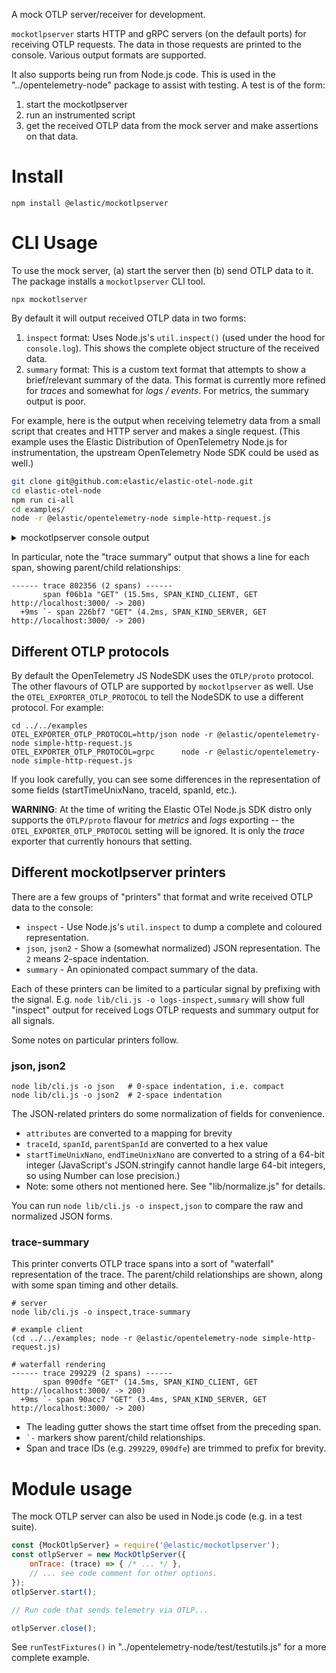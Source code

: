 A mock OTLP server/receiver for development.

`mockotlpserver` starts HTTP and gRPC servers (on the default ports) for
receiving OTLP requests. The data in those requests are printed to the
console. Various output formats are supported.

It also supports being run from Node.js code. This is used in the
"../opentelemetry-node" package to assist with testing. A test is of the form:

1. start the mockotlpserver
2. run an instrumented script
3. get the received OTLP data from the mock server and make assertions on that data.


# Install

```
npm install @elastic/mockotlpserver
```

# CLI Usage

To use the mock server, (a) start the server then (b) send OTLP data to it.
The package installs a `mockotlpserver` CLI tool.

```
npx mockotlserver
```

By default it will output received OTLP data in two forms:

1. `inspect` format: Uses Node.js's `util.inspect()` (used under the hood for
   `console.log`). This shows the complete object structure of the received
   data.
2. `summary` format: This is a custom text format that attempts to show a
   brief/relevant summary of the data. This format is currently more refined
   for *traces* and somewhat for *logs / events*. For metrics, the summary
   output is poor.

For example, here is the output when receiving telemetry data from a small
script that creates and HTTP server and makes a single request.
(This example uses the Elastic Distribution of OpenTelemetry Node.js for
instrumentation, the upstream OpenTelemetry Node SDK could be used as well.)

```bash
git clone git@github.com:elastic/elastic-otel-node.git
cd elastic-otel-node
npm run ci-all
cd examples/
node -r @elastic/opentelemetry-node simple-http-request.js
```

<details>
<summary>mockotlpserver console output</summary>

```
% node lib/cli.js
{"name":"mockotlpserver","level":30,"msg":"OTLP/HTTP listening at http://[::1]:4318/","time":"2024-01-11T22:18:49.017Z"}
{"name":"mockotlpserver","level":30,"msg":"OTLP/HTTP listening at http://localhost:4317/","time":"2024-01-11T22:18:49.025Z"}
{"name":"mockotlpserver","level":30,"msg":"UI listening at http://[::1]:8080/","time":"2024-01-11T22:18:49.026Z"}
ExportTraceServiceRequest {
  resourceSpans: [
    ResourceSpans {
      scopeSpans: [
        ScopeSpans {
          spans: [
            Span {
              attributes: [
                KeyValue { key: 'http.url', value: AnyValue { stringValue: 'http://localhost:3000/' } },
                KeyValue { key: 'http.host', value: AnyValue { stringValue: 'localhost:3000' } },
                KeyValue { key: 'net.host.name', value: AnyValue { stringValue: 'localhost' } },
                KeyValue { key: 'http.method', value: AnyValue { stringValue: 'GET' } },
                KeyValue { key: 'http.scheme', value: AnyValue { stringValue: 'http' } },
                KeyValue { key: 'http.target', value: AnyValue { stringValue: '/' } },
                KeyValue { key: 'http.flavor', value: AnyValue { stringValue: '1.1' } },
                KeyValue { key: 'net.transport', value: AnyValue { stringValue: 'ip_tcp' } },
                KeyValue { key: 'net.host.ip', value: AnyValue { stringValue: '::1' } },
                KeyValue { key: 'net.host.port', value: AnyValue { intValue: Long { low: 3000, high: 0, unsigned: false } } },
                KeyValue { key: 'net.peer.ip', value: AnyValue { stringValue: '::1' } },
                KeyValue { key: 'net.peer.port', value: AnyValue { intValue: Long { low: 61855, high: 0, unsigned: false } } },
                KeyValue { key: 'http.status_code', value: AnyValue { intValue: Long { low: 200, high: 0, unsigned: false } } },
                KeyValue { key: 'http.status_text', value: AnyValue { stringValue: 'OK' } }
              ],
              events: [],
              links: [],
              traceId: Buffer(16) [Uint8Array] [
                128,  35,  86,  43, 203,
                245, 130,  92,  63, 188,
                 74, 232, 155, 123, 212,
                222
              ],
              spanId: Buffer(8) [Uint8Array] [
                 34, 107, 247,  13,
                140, 202, 136, 107
              ],
              parentSpanId: Buffer(8) [Uint8Array] [
                240, 107,  26, 226,
                101, 131, 149,  15
              ],
              name: 'GET',
              kind: 2,
              startTimeUnixNano: Long { low: 448057536, high: 396978934, unsigned: true },
              endTimeUnixNano: Long { low: 452218144, high: 396978934, unsigned: true },
              droppedAttributesCount: 0,
              droppedEventsCount: 0,
              droppedLinksCount: 0,
              status: Status { code: 0 }
            },
            Span {
              attributes: [
                KeyValue { key: 'http.url', value: AnyValue { stringValue: 'http://localhost:3000/' } },
                KeyValue { key: 'http.method', value: AnyValue { stringValue: 'GET' } },
                KeyValue { key: 'http.target', value: AnyValue { stringValue: '/' } },
                KeyValue { key: 'net.peer.name', value: AnyValue { stringValue: 'localhost' } },
                KeyValue { key: 'http.host', value: AnyValue { stringValue: 'localhost:3000' } },
                KeyValue { key: 'net.peer.ip', value: AnyValue { stringValue: '::1' } },
                KeyValue { key: 'net.peer.port', value: AnyValue { intValue: Long { low: 3000, high: 0, unsigned: false } } },
                KeyValue { key: 'http.response_content_length_uncompressed', value: AnyValue { intValue: Long { low: 4, high: 0, unsigned: false } } },
                KeyValue { key: 'http.status_code', value: AnyValue { intValue: Long { low: 200, high: 0, unsigned: false } } },
                KeyValue { key: 'http.status_text', value: AnyValue { stringValue: 'OK' } },
                KeyValue { key: 'http.flavor', value: AnyValue { stringValue: '1.1' } },
                KeyValue { key: 'net.transport', value: AnyValue { stringValue: 'ip_tcp' } }
              ],
              events: [],
              links: [],
              traceId: Buffer(16) [Uint8Array] [
                128,  35,  86,  43, 203,
                245, 130,  92,  63, 188,
                 74, 232, 155, 123, 212,
                222
              ],
              spanId: Buffer(8) [Uint8Array] [
                240, 107,  26, 226,
                101, 131, 149,  15
              ],
              name: 'GET',
              kind: 3,
              startTimeUnixNano: Long { low: 439057536, high: 396978934, unsigned: true },
              endTimeUnixNano: Long { low: 454517668, high: 396978934, unsigned: true },
              droppedAttributesCount: 0,
              droppedEventsCount: 0,
              droppedLinksCount: 0,
              status: Status { code: 0 }
            }
          ],
          scope: InstrumentationScope { attributes: [], name: '@opentelemetry/instrumentation-http', version: '0.45.1' }
        }
      ],
      resource: Resource {
        attributes: [
          KeyValue { key: 'service.name', value: AnyValue { stringValue: 'unknown-node-service' } },
          KeyValue { key: 'telemetry.sdk.language', value: AnyValue { stringValue: 'nodejs' } },
          KeyValue { key: 'telemetry.sdk.name', value: AnyValue { stringValue: 'opentelemetry' } },
          KeyValue { key: 'telemetry.sdk.version', value: AnyValue { stringValue: '1.18.1' } },
          KeyValue { key: 'process.pid', value: AnyValue { intValue: Long { low: 82408, high: 0, unsigned: false } } },
          KeyValue { key: 'process.executable.name', value: AnyValue { stringValue: 'node' } },
          KeyValue { key: 'process.executable.path', value: AnyValue { stringValue: '/Users/trentm/.nvm/versions/node/v18.18.2/bin/node' } },
          KeyValue {
            key: 'process.command_args',
            value: AnyValue {
              arrayValue: ArrayValue {
                values: [
                  AnyValue { stringValue: '/Users/trentm/.nvm/versions/node/v18.18.2/bin/node' },
                  AnyValue { stringValue: '-r' },
                  AnyValue { stringValue: '@elastic/opentelemetry-node' },
                  AnyValue { stringValue: '/Users/trentm/el/elastic-otel-node/examples/simple-http-request.js' }
                ]
              }
            }
          },
          KeyValue { key: 'process.runtime.version', value: AnyValue { stringValue: '18.18.2' } },
          KeyValue { key: 'process.runtime.name', value: AnyValue { stringValue: 'nodejs' } },
          KeyValue { key: 'process.runtime.description', value: AnyValue { stringValue: 'Node.js' } },
          KeyValue { key: 'process.command', value: AnyValue { stringValue: '/Users/trentm/el/elastic-otel-node/examples/simple-http-request.js' } },
          KeyValue { key: 'process.owner', value: AnyValue { stringValue: 'trentm' } },
          KeyValue { key: 'host.name', value: AnyValue { stringValue: 'pink.local' } },
          KeyValue { key: 'host.arch', value: AnyValue { stringValue: 'amd64' } },
          KeyValue { key: 'host.id', value: AnyValue { stringValue: 'DF529BD4-274A-53F1-A84E-7F85AFD59258' } }
        ],
        droppedAttributesCount: 0
      }
    }
  ]
}
------ trace 802356 (2 spans) ------
       span f06b1a "GET" (15.5ms, SPAN_KIND_CLIENT, GET http://localhost:3000/ -> 200)
  +9ms `- span 226bf7 "GET" (4.2ms, SPAN_KIND_SERVER, GET http://localhost:3000/ -> 200)
```

</details>

In particular, note the "trace summary" output that shows a line for each span, showing parent/child relationships:

```
------ trace 802356 (2 spans) ------
       span f06b1a "GET" (15.5ms, SPAN_KIND_CLIENT, GET http://localhost:3000/ -> 200)
  +9ms `- span 226bf7 "GET" (4.2ms, SPAN_KIND_SERVER, GET http://localhost:3000/ -> 200)
```


## Different OTLP protocols

By default the OpenTelemetry JS NodeSDK uses the `OTLP/proto` protocol. The
other flavours of OTLP are supported by `mockotlpserver` as well. Use the
`OTEL_EXPORTER_OTLP_PROTOCOL` to tell the NodeSDK to use a different protocol.
For example:

```
cd ../../examples
OTEL_EXPORTER_OTLP_PROTOCOL=http/json node -r @elastic/opentelemetry-node simple-http-request.js
OTEL_EXPORTER_OTLP_PROTOCOL=grpc      node -r @elastic/opentelemetry-node simple-http-request.js
```

If you look carefully, you can see some differences in the representation of some fields
(startTimeUnixNano, traceId, spanId, etc.).

**WARNING**: At the time of writing the Elastic OTel Node.js SDK distro only
supports the `OTLP/proto` flavour for *metrics* and *logs* exporting -- the
`OTEL_EXPORTER_OTLP_PROTOCOL` setting will be ignored. It is only the *trace*
exporter that currently honours that setting.

<!--
Try all the protocols:
    for flav in http/proto http/json grpc; do OTEL_EXPORTER_OTLP_PROTOCOL=$flav node -r @elastic/opentelemetry-node simple-http-request.js; done
-->


## Different mockotlpserver printers

There are a few groups of "printers" that format and write received OTLP data
to the console:
- `inspect` - Use Node.js's `util.inspect` to dump a complete and coloured representation.
- `json`, `json2` - Show a (somewhat normalized) JSON representation. The `2` means 2-space indentation.
- `summary` - An opinionated compact summary of the data.

Each of these printers can be limited to a particular signal by prefixing with
the signal. E.g. `node lib/cli.js -o logs-inspect,summary` will show full
"inspect" output for received Logs OTLP requests and summary output for all
signals.

Some notes on particular printers follow.

### json, json2

```
node lib/cli.js -o json   # 0-space indentation, i.e. compact
node lib/cli.js -o json2  # 2-space indentation
```

The JSON-related printers do some normalization of fields for convenience.

- `attributes` are converted to a mapping for brevity
- `traceId`, `spanId`, `parentSpanId` are converted to a hex value
- `startTimeUnixNano`, `endTimeUnixNano` are converted to a string of a 64-bit integer
  (JavaScript's JSON.stringify cannot handle large 64-bit integers, so using
  Number can lose precision.)
- Note: some others not mentioned here. See "lib/normalize.js" for details.

You can run `node lib/cli.js -o inspect,json` to compare the raw and normalized
JSON forms.

### trace-summary

This printer converts OTLP trace spans into a sort of "waterfall" representation
of the trace. The parent/child relationships are shown, along with some span
timing and other details.

```
# server
node lib/cli.js -o inspect,trace-summary

# example client
(cd ../../examples; node -r @elastic/opentelemetry-node simple-http-request.js)

# waterfall rendering
------ trace 299229 (2 spans) ------
       span 090dfe "GET" (14.5ms, SPAN_KIND_CLIENT, GET http://localhost:3000/ -> 200)
  +9ms `- span 90acc7 "GET" (3.4ms, SPAN_KIND_SERVER, GET http://localhost:3000/ -> 200)
```

- The leading gutter shows the start time offset from the preceding span.
- `` `- `` markers show parent/child relationships.
- Span and trace IDs (e.g. `299229`, `090dfe`) are trimmed to prefix for brevity.


# Module usage

The mock OTLP server can also be used in Node.js code (e.g. in a test suite).

```js
const {MockOtlpServer} = require('@elastic/mockotlpserver');
const otlpServer = new MockOtlpServer({
    onTrace: (trace) => { /* ... */ },
    // ... see code comment for other options.
});
otlpServer.start();

// Run code that sends telemetry via OTLP...

otlpServer.close();
```

See `runTestFixtures()` in "../opentelemetry-node/test/testutils.js" for a
more complete example.

